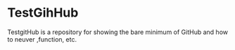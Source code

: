 # TestGihHub
TestgitHub is a repository for showing the bare minimum of GitHub and how to neuver ,function, etc.

